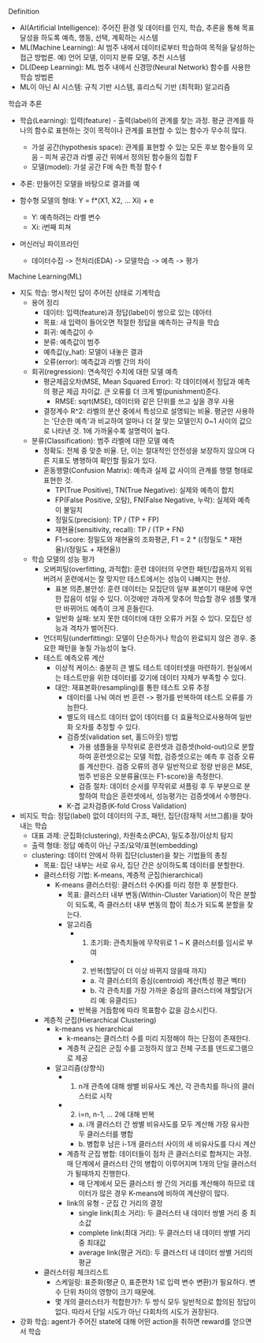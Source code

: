 Definition
- AI(Artificial Intelligence): 주어진 환경 및 데이터를 인지, 학습, 추론을 통해 목표 달성을 하도록 예측, 행동, 선택, 계획하는 시스템
- ML(Machine Learning): AI 범주 내에서 데이터로부터 학습하여 목적을 달성하는 접근 방법론. 예) 언어 모델, 이미지 분류 모델, 추천 시스템
- DL(Deep Learning): ML 범주 내에서 신경망(Neural Network) 함수를 사용한 학습 방법론 
- ML이 아닌 AI 시스템: 규칙 기반 시스템, 휴리스틱 기반 (최적화) 알고리즘

학습과 추론
- 학습(Learning): 입력(feature) - 출력(label)의 관계를 찾는 과정. 평균 관계를 하나의 함수로 표현하는 것이 목적이나 관계를 표현할 수 있는 함수가 무수히 많다.
  - 가설 공간(hypothesis space): 관계를 표현할 수 있는 모든 후보 함수들의 모음 - 피쳐 공간과 라벨 공간 위에서 정의된 함수들의 집합 F
  - 모델(model): 가설 공간 F에 속한 특정 함수 f
- 추론: 만들어진 모델을 바탕으로 결과를 예
- 함수형 모델의 형태: Y = f*(X1, X2, ... Xi) + e
  - Y: 예측하려는 라벨 변수
  - Xi: i번째 피쳐

- 머신러닝 파이프라인
  - 데이터수집 -> 전처리(EDA) -> 모델학습 -> 예측 -> 평가
  
Machine Learning(ML)
- 지도 학습: 명시적인 답이 주어진 상태로 기계학습
  - 용어 정리
    - 데이터: 입력(feature)과 정답(label)이 쌍으로 있는 데아터
    - 목표: 새 입력이 들어오면 적절한 정답을 예측하는 규칙을 학습
    - 회귀: 예측값이 수
    - 분류: 예측값이 범주
    - 예측값(y_hat): 모델이 내놓은 결과
    - 오류(error): 예측값과 라벨 간의 차이
  - 회귀(regression): 연속적인 수치에 대한 모델 예측
    - 평균제곱오차(MSE, Mean Squared Error): 각 데이터에서 정답과 예측의 평균 제곱 차이값. 큰 오류를 더 크게 벌(punishment)준다.
      - RMSE: sqrt(MSE), 데이터와 같은 단위를 쓰고 싶을 경우 사용
    - 결정계수 R^2: 라벨의 분산 중에서 특성으로 설명되는 비율. 평균만 사용하는 '단순한 예측'과 비교하여 얼마나 더 잘 맞는 모델인지 0~1 사이의 값으로 나타낸 것. 1에 가까울수록 설명력이 높다.
  - 분류(Classification): 범주 라벨에 대한 모델 예측
    - 정확도: 전체 중 맞춘 비율. 단, 이는 절대적인 안전성을 보장하지 않으며 다른 지표도 병행하여 확인할 필요가 있다.
    - 혼동행렬(Confusion Matrix): 예측과 실제 값 사이의 관계를 행렬 형태로 표현한 것.
      - TP(True Positive), TN(True Negative): 실제와 예측이 합치
      - FP(False Positive, 오탐), FN(False Negative, 누락): 실제와 예측이 불일치
      - 정밀도(precision): TP / (TP + FP)
      - 재현율(sensitivity, recall): TP / (TP + FN)
      - F1-score: 정밀도와 재현율의 조화평균, F1 = 2 * ((정밀도 * 재현율)/(정밀도 + 재현율))
  - 학습 모델의 성능 평가
    - 오버피팅(overfitting, 과적합): 훈련 데이터의 우연한 패턴/잡음까지 외워버려서 훈련에서는 잘 맞지만 테스트에서는 성능이 나빠지는 현상.
      - 표본 의존,불안성: 훈련 데이터는 모집단의 일부 표본이기 때문에 우연한 잡음이 섞일 수 있다. 이것에만 과하게 맞추어 학습할 경우 샘플 몇개만 바뀌어드 예측이 크게 흔들린다.
      - 일반화 실패: 보지 못한 데이터에 대한 오류가 커질 수 있다. 모집단 성능과 격차가 벌어진다.
    - 언더피팅(underfitting): 모델이 단순하거나 학습이 완료되지 않은 경우. 중요한 패턴을 놓칠 가능성이 높다.
    - 테스트 예측오류 계산
      - 이상적 케이스: 충분히 큰 별도 테스트 데이터셋을 마련하기. 현실에서는 테스트만을 위한 데이터를 갖기에 데이터 자체가 부족할 수 있다.
      - 대안: 재표본화(resampling)를 통한 테스트 오류 추정
        - 데이터를 나눠 여러 번 훈련 -> 평가를 반복하여 테스트 오류를 가늠한다.
        - 별도의 테스트 데이터 없이 데이터를 더 효율적으로사용하여 일반화 오차를 추정할 수 있다.
        - 검증셋(validation set, 홀드아웃) 방법
          - 가용 샘플들을 무작위로 훈련셋과 검증셋(hold-out)으로 분할하여 훈련셋으로는 모델 적합, 검증셋으로는 예측 후 검증 오류를 계산한다. 검증 오류의 경우 일반적으로 정량 반응은 MSE, 범주 반응은 오분류율(또는 F1-score)을 측정한다.
          - 검증 절차: 데이터 순서를 무작위로 셔플링 후 두 부분으로 분할하여 학습은 훈련셋에서, 성능평가는 검증셋에서 수행한다.
        - K-겹 교차검증(K-fold Cross Validation)
- 비지도 학습: 정답(label) 없이 데이터의 구조, 패턴, 집단(잠재적 서브그룹)을 찾아내는 학습
  - 대표 과제: 군집화(clustering), 차원축소(PCA), 밀도추정/이상치 탐지
  - 출력 형태: 정답 예측이 아닌 구조/요약/표현(embedding)
  - clustering: 데이터 안에서 하위 집단(cluster)을 찾는 기법들의 총칭
    - 목표: 집단 내부는 서로 유사, 집단 간은 상이하도록 데이터를 분할한다.
    - 클러스터링 기법: K-means, 계층적 군집(hierarchical)
      - K-means 클러스터링: 클러스터 수(K)를 미리 정한 후 분할한다.
        - 목표: 클러스터 내부 변동(Within-Cluster Variation)이 작은 분할이 되도록, 즉 클러스터 내부 변동의 합이 최소가 되도록 분할을 찾는다.
        - 알고리즘
          - 1. 초기화: 관측치들에 무작위로 1 ~ K 클러스터를 임시로 부여
          - 2. 반복(할당이 더 이상 바뀌지 않을때 까지)
            - a. 각 클러스터의 중심(centroid) 계산(특성 평균 벡터)
            - b. 각 관측치를 가장 가까운 중심의 클러스터에 재할당(거리 예: 유클리드)
          - 반복을 거듭함에 따라 목표함수 값을 감소시킨다.
    - 계층적 군집(Hierarchical Clustering)
      - k-means vs hierarchical
        - k-means는 클러스터 수를 미리 지정해야 하는 단점이 존재한다.
        - 계층적 군집은 군집 수를 고정하지 않고 전체 구조를 덴드로그램으로 제공
      - 알고리즘(상향식)
        - 1. n개 관측에 대해 쌍별 비유사도 계산, 각 관측치를 하나의 클러스터로 시작
        - 2. i=n, n-1, ... 2에 대해 반복
          - a. i개 클러스터 간 쌍별 비유사도를 모두 계산해 가장 유사한 두 클러스터를 병합
          - b. 병합후 남은 i-1개 클러스터 사이의 새 비유사도를 다시 계산
        - 계층적 군집 병합: 데이터들이 점차 큰 클러스터로 합쳐지는 과정. 매 단계에서 클러스터 간의 병합이 이루어지며 1개의 단일 클러스터가 될때까지 진행한다.
          - 매 단계에서 모든 클러스터 쌍 간의 거리를 계산해야 하므로 데이터가 많은 경우 K-means에 비하여 계산량이 많다.
        - link의 유형 - 군집 간 거리의 결정
          - single link(최소 거리): 두 클러스터 내 데이터 쌍별 거리 중 최소값
          - complete link(최대 거리): 두 클러스터 내 데이터 쌍별 거리 중 최대값
          - average link(평균 거리): 두 클러스터 내 데이터 쌍별 거리의 평균
    - 클러스터링 체크리스트
      - 스케일링: 표준화(평균 0, 표준편차 1로 입력 변수 변환)가 필요하다. 변수 단위 차이의 영향이 크기 때문에.
      - 몇 개의 클러스터가 적합한가?: 두 방식 모두 일반적으로 합의된 정답이 없다. 따라서 단일 시도가 아닌 다회차의 시도가 권장된다.
- 강화 학습: agent가 주어진 state에 대해 어떤 action을 취하면 reward를 얻으면서 학습


